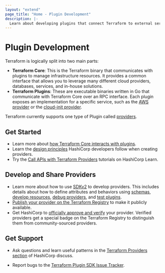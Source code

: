 ```yaml
---
layout: "extend"
page_title: "Home - Plugin Development"
description: |-
  Learn about developing plugins that connect Terraform to external services.
---
```


# Plugin Development
Terraform is logically split into two main parts:

- **Terraform Core**: This is the Terraform binary that communicates with plugins to manage infrastructure resources. It provides a common interface that allows you to leverage many different cloud providers, databases, services, and in-house solutions.
- **Terraform Plugins**: These are executable binaries written in Go that communicate with Terraform Core over an RPC interface. Each plugin exposes an implementation for a specific service, such as the [AWS provider](https://registry.terraform.io/providers/hashicorp/aws/latest)
or the [cloud-init provider](https://registry.terraform.io/providers/hashicorp/cloudinit/latest/docs).

Terraform currently supports one type of Plugin called [providers](/docs/language/providers/index.html).

## Get Started
- Learn more about [how Terraform Core interacts with plugins](/docs/extend/how-terraform-works.html).
- Learn the [design principles](/docs/extend/hashicorp-provider-design-principles.html) HashiCorp developers follow when creating providers.
- Try the [Call APIs with Terraform Providers](https://learn.hashicorp.com/collections/terraform/providers?utm_source=WEBSITE&utm_medium=WEB_IO&utm_offer=ARTICLE_PAGE&utm_content=DOCS) tutorials on HashiCorp Learn.

## Develop and Share Providers
- Learn more about how to use [SDKv2](/docs/extend/hashicorp-provider-design-principles.html) to develop providers. This includes details about how to define attributes and behaviors using [schemas](/docs/extend/schemas/index.html), [develop resources](/docs/extend/resources/index.html), [debug providers](/docs/extend/debugging.html), and [test plugins](/docs/extend/testing/index.html).
- [Publish your provider on the Terraform Registry](/docs/registry/index.html) to make it publicly available.   
- Get HashiCorp to [officially approve and verify](/guides/terraform-provider-development-program.html) your provider. Verified providers get a special badge on the Terraform Registry to distinguish them from community-sourced providers.


## Get Support

- Ask questions and learn useful patterns in the [Terraform Providers section](https://discuss.hashicorp.com/c/terraform-providers/tf-plugin-sdk/43) of HashiCorp discuss.

- Report bugs to the [Terraform Plugin SDK Issue Tracker](https://github.com/hashicorp/terraform-plugin-sdk/issues).


